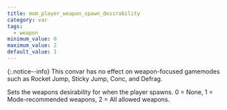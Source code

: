 ```yaml
---
title: mom_player_weapon_spawn_desirability
category: var
tags:
  - weapon
minimum_value: 0
maximum_value: 2
default_value: 1
---
```


{:.notice--info}
This convar has no effect on weapon-focused gamemodes such as Rocket Jump, Sticky Jump, Conc, and Defrag.

Sets the weapons desirability for when the player spawns.
0 = None, 1 = Mode-recommended weapons, 2 = All allowed weapons.
